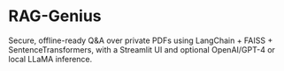 # RAG-Genius
Secure, offline-ready Q&amp;A over private PDFs using LangChain + FAISS + SentenceTransformers, with a Streamlit UI and optional OpenAI/GPT-4 or local LLaMA inference.
